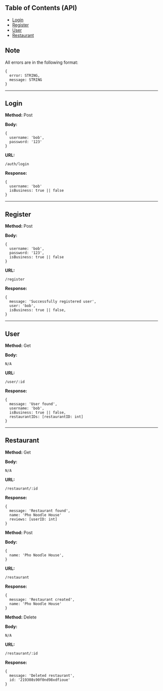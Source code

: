 ## Table of Contents (API)

- [Login](#Login)
- [Register](#Register)
- [User](#User)
- [Restaurant](#Restaurant)

## Note

All errors are in the following format:

```
{
  error: STRING,
  message: STRING
}
```

---

## Login

**Method:** Post

**Body:**

```
{
  username: 'bob',
  password: '123'
}
```

**URL:**

```
/auth/login
```

**Response:**

```
{
  username: 'bob'
  isBusiness: true || false
}
```

---

## Register

**Method:** Post

**Body:**

```
{
  username: 'bob',
  password: '123',
  isBusiness: true || false
}
```

**URL:**

```
/register
```

**Response:**

```
{
  message: 'Successfully registered user',
  user: 'bob',
  isBusiness: true || false,
}
```

---

## User

**Method:** Get

**Body:**

```
N/A
```

**URL:**

```
/user/:id
```

**Response:**

```
{
  message: 'User found',
  username: 'bob',
  isBusiness: true || false,
  restaurantIDs: [restaurantID: int]
}
```

---

## Restaurant

**Method:** Get

**Body:**

```
N/A
```

**URL:**

```
/restaurant/:id
```

**Response:**

```
{
  message: 'Restaurant found',
  name: 'Pho Noodle House'
  reviews: [userID: int]
}
```

**Method:** Post

**Body:**

```
{
  name: 'Pho Noodle House',
}
```

**URL:**

```
/restaurant
```

**Response:**

```
{
  message: 'Restaurant created',
  name: 'Pho Noodle House'
}
```

**Method:** Delete

**Body:**

```
N/A
```

**URL:**

```
/restaurant/:id
```

**Response:**

```
{
  message: 'Deleted restaurant',
  id: '219308s90f0nd98xdfioue'
}
```

